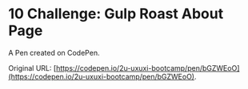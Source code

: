 # 10 Challenge: Gulp Roast About Page

A Pen created on CodePen.

Original URL: [https://codepen.io/2u-uxuxi-bootcamp/pen/bGZWEoO](https://codepen.io/2u-uxuxi-bootcamp/pen/bGZWEoO).

